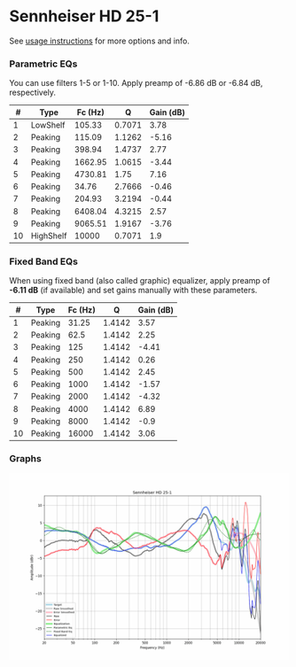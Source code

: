 # Sennheiser HD 25-1
See [usage instructions](https://github.com/jaakkopasanen/AutoEq#usage) for more options and info.

### Parametric EQs
You can use filters 1-5 or 1-10. Apply preamp of -6.86 dB or -6.84 dB, respectively.

|   # | Type      |   Fc (Hz) |      Q |   Gain (dB) |
|-----|-----------|-----------|--------|-------------|
|   1 | LowShelf  |    105.33 | 0.7071 |        3.78 |
|   2 | Peaking   |    115.09 | 1.1262 |       -5.16 |
|   3 | Peaking   |    398.94 | 1.4737 |        2.77 |
|   4 | Peaking   |   1662.95 | 1.0615 |       -3.44 |
|   5 | Peaking   |   4730.81 | 1.75   |        7.16 |
|   6 | Peaking   |     34.76 | 2.7666 |       -0.46 |
|   7 | Peaking   |    204.93 | 3.2194 |       -0.44 |
|   8 | Peaking   |   6408.04 | 4.3215 |        2.57 |
|   9 | Peaking   |   9065.51 | 1.9167 |       -3.76 |
|  10 | HighShelf |  10000    | 0.7071 |        1.9  |

### Fixed Band EQs
When using fixed band (also called graphic) equalizer, apply preamp of **-6.11 dB** (if available) and set gains manually with these parameters.

|   # | Type    |   Fc (Hz) |      Q |   Gain (dB) |
|-----|---------|-----------|--------|-------------|
|   1 | Peaking |     31.25 | 1.4142 |        3.57 |
|   2 | Peaking |     62.5  | 1.4142 |        2.25 |
|   3 | Peaking |    125    | 1.4142 |       -4.41 |
|   4 | Peaking |    250    | 1.4142 |        0.26 |
|   5 | Peaking |    500    | 1.4142 |        2.45 |
|   6 | Peaking |   1000    | 1.4142 |       -1.57 |
|   7 | Peaking |   2000    | 1.4142 |       -4.32 |
|   8 | Peaking |   4000    | 1.4142 |        6.89 |
|   9 | Peaking |   8000    | 1.4142 |       -0.9  |
|  10 | Peaking |  16000    | 1.4142 |        3.06 |

### Graphs
![](./Sennheiser%20HD%2025-1.png)
